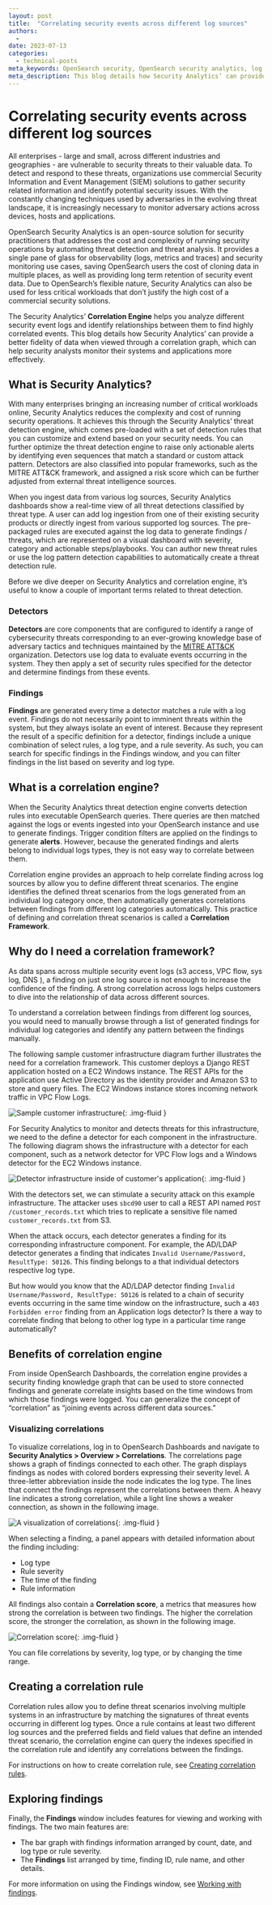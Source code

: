 ```yaml
---
layout: post
title:  "Correlating security events across different log sources"
authors:
  - 
date: 2023-07-13
categories:
  - technical-posts
meta_keywords: OpenSearch security, OpenSearch security analytics, log analytics
meta_description: This blog details how Security Analytics’ can provide a better fidelity of data when viewed through a correlation graph, which can help security analysts monitor their systems and applications more effectively.
---
```



# Correlating security events across different log sources

All enterprises - large and small, across different industries and geographies - are vulnerable to security threats to their valuable data. To detect and respond to these threats, organizations use commercial Security Information and Event Management (SIEM) solutions to gather security related information and identify potential security issues. With the constantly changing techniques used by adversaries in the evolving threat landscape, it is increasingly necessary to monitor adversary actions across devices, hosts and applications. 

OpenSearch Security Analytics is an open-source solution for security practitioners that addresses the cost and complexity of running security operations by automating threat detection and threat analysis. It provides a single pane of glass for observability (logs, metrics and traces) and security monitoring use cases, saving OpenSearch users the cost of cloning data in multiple places, as well as providing long term retention of security event data. Due to OpenSearch’s flexible nature, Security Analytics can also be used for less critical workloads that don’t justify the high cost of a commercial security solutions.

The Security Analytics’ **Correlation Engine** helps you analyze different security event logs and identify relationships between them to find highly correlated events. This blog details how Security Analytics’ can provide a better fidelity of data when viewed through a correlation graph, which can help security analysts monitor their systems and applications more effectively.


## What is Security Analytics?


With many enterprises bringing an increasing number of critical workloads online, Security Analytics reduces the complexity and cost of running security operations. It achieves this through the Security Analytics’ threat detection engine, which comes pre-loaded with a set of detection rules that you can customize and extend based on your security needs. You can further optimize the threat detection engine to raise only actionable alerts by identifying even sequences that match a standard or custom attack pattern. Detectors are also classified into popular frameworks, such as the MITRE ATT&CK framework, and assigned a risk score which can be further adjusted from external threat intelligence sources. 

When you ingest data from various log sources, Security Analytics dashboards show a real-time view of all threat detections classified by threat type. A user can add log ingestion from one of their existing security products or directly ingest from various supported log sources. The pre-packaged rules are executed against the log data to generate findings / threats, which are represented on a visual dashboard with severity, category and actionable steps/playbooks. You can author new threat rules or use the log pattern detection capabilities to automatically create a threat detection rule.

Before we dive deeper on Security Analytics and correlation engine, it’s useful to know a couple of important terms related to threat detection.


### Detectors

**Detectors** are core components that are configured to identify a range of cybersecurity threats corresponding to an ever-growing knowledge base of adversary tactics and techniques maintained by the [MITRE ATT&CK](https://attack.mitre.org/) organization. Detectors use log data to evaluate events occurring in the system. They then apply a set of security rules specified for the detector and determine findings from these events. 


### Findings

**Findings** are generated every time a detector matches a rule with a log event. Findings do not necessarily point to imminent threats within the system, but they always isolate an event of interest. Because they represent the result of a specific definition for a detector, findings include a unique combination of select rules, a log type, and a rule severity. As such, you can search for specific findings in the Findings window, and you can filter findings in the list based on severity and log type.


## What is a correlation engine?

When the Security Analytics threat detection engine converts detection rules into executable OpenSearch queries. There queries are then matched against the logs or events ingested into your OpenSearch instance and use to generate findings. Trigger condition filters are applied on the findings to generate **alerts**. However, because the generated findings and alerts belong to individual logs types, they is not easy way to correlate between them. 


Correlation engine provides an approach to help correlate finding across log sources by allow you to define different threat scenarios. The engine identifies the defined threat scenarios from the logs generated from an individual log category once, then automatically generates correlations between findings from different log categories automatically. This practice of defining and correlation threat scenarios is called a **Correlation Framework**. 


## Why do I need a correlation framework?

As data spans across multiple security event logs (s3 access, VPC flow, sys log, DNS ), a finding on just one log source is not enough to increase the confidence of the finding. A strong correlation across logs helps customers to dive into the relationship of data across different sources.

To understand a correlation between findings from different log sources, you would need to manually browse through a list of generated findings for individual log categories and identify any pattern between the findings manually. 

The following sample customer infrastructure diagram further illustrates the need for a correlation framework. This customer deploys a Django REST application hosted on a EC2 Windows instance. The REST APIs for the application use Active Directory as the identity provider and Amazon S3 to store and query files. The EC2 Windows instance stores incoming network traffic in VPC Flow Logs.


<img src="/assets/media/blog-images/2023-07-13-correlating-security-events/customer application.png" alt="Sample customer infrastructure"/>{: .img-fluid }

For Security Analytics to monitor and detects threats for this infrastructure, we need to the define a detector for each component in the infrastructure. The following diagram shows the infrastructure with a detector for each component, such as a network detector for VPC Flow logs and a Windows detector for the EC2 Windows instance.


<img src="/assets/media/blog-images/2023-07-13-correlating-security-events/detector-infrastructure.png" alt="Detector infrastructure inside of customer's application"/>{: .img-fluid }

With the detectors set, we can stimulate a security attack on this example infrastructure. The attacker uses `sbcd90` user to call a REST API named `POST /customer_records.txt` which tries to replicate a sensitive file named` customer_records.txt` from S3.


When the attack occurs, each detector generates a finding for its corresponding infrastructure component. For example, the AD/LDAP detector generates a finding that indicates `Invalid Username/Password, ResultType: 50126`. This finding belongs to a that individual detectors respective log type. 

But how would you know that the AD/LDAP detector finding `Invalid Username/Password, ResultType: 50126` is related to a chain of security events occurring in the same time window on the infrastructure, such a `403 Forbidden error` finding from an Application logs detector? Is there a way to correlate finding that belong to other log type in a particular time range automatically? 


## Benefits of correlation engine

From inside OpenSearch Dashboards, the correlation engine provides a security finding knowledge graph that can be used to store connected findings and generate correlate insights based on the time windows from which those findings were logged. You can generalize the concept of “correlation” as “joining events across different data sources.”


### Visualizing correlations

To visualize correlations, log in to OpenSearch Dashboards and navigate to **Security Analytics > Overview > Correlations**. The correlations page shows a graph of findings connected to each other. The graph displays findings as nodes with colored borders expressing their severity level. A three-letter abbreviation inside the node indicates the log type. The lines that connect the findings represent the correlations between them. A heavy line indicates a strong correlation, while a light line shows a weaker connection, as shown in the following image.

<img src="/assets/media/blog-images/2023-07-13-correlating-security-events/findings-graph.png" alt="A visualization of correlations"/>{: .img-fluid }


When selecting a finding, a panel appears with detailed information about the finding including:

* Log type
* Rule severity
* The time of the finding
* Rule information

All findings also contain a **Correlation score**, a metrics that measures how strong the correlation is between two findings. The higher the correlation score, the stronger the correlation, as shown in the following image.


<img src="/assets/media/blog-images/2023-07-13-correlating-security-events/correlation-score.png" alt="Correlation score"/>{: .img-fluid }

You can file correlations by severity, log type, or by changing the time range.


## Creating a correlation rule

Correlation rules allow you to define threat scenarios involving multiple systems in an infrastructure by matching the signatures of threat events occurring in different log types. Once a rule contains at least two different log sources and the preferred fields and field values that define an intended threat scenario, the correlation engine can query the indexes specified in the correlation rule and identify any correlations between the findings.

For instructions on how to create correlation rule, see [Creating correlation rules](https://opensearch.org/docs/latest/security-analytics/sec-analytics-config/correlation-config/).


## Exploring findings

Finally, the **Findings** window includes features for viewing and working with findings. The two main features are:

* The bar graph with findings information arranged by count, date, and log type or rule severity.
* The **Findings** list arranged by time, finding ID, rule name, and other details.

For more information on using the Findings window, see [Working with findings](https://opensearch.org/docs/latest/security-analytics/usage/findings/).







